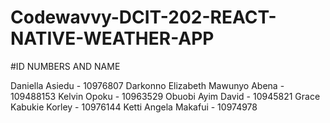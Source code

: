 # Codewavvy-DCIT-202-REACT-NATIVE-WEATHER-APP

#ID NUMBERS AND NAME

Daniella Asiedu - 10976807
Darkonno Elizabeth Mawunyo Abena - 109488153
Kelvin Opoku - 10963529
Obuobi Ayim David - 10945821
Grace Kabukie Korley - 10976144
Ketti Angela Makafui - 10974978
